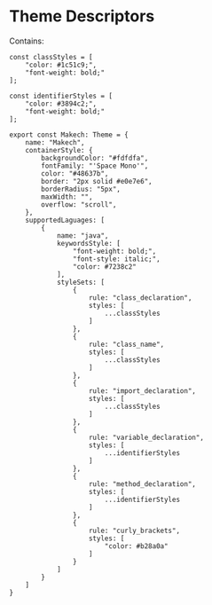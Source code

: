 # Theme Descriptors #

Contains:

    const classStyles = [
        "color: #1c51c9;",
        "font-weight: bold;"
    ];

    const identifierStyles = [
        "color: #3894c2;",
        "font-weight: bold;"
    ];

    export const Makech: Theme = {
        name: "Makech",
        containerStyle: {
            backgroundColor: "#fdfdfa",
            fontFamily: "'Space Mono'",
            color: "#48637b",
            border: "2px solid #e0e7e6",
            borderRadius: "5px",
            maxWidth: "",
            overflow: "scroll",
        },
        supportedLaguages: [
            {
                name: "java",
                keywordsStyle: [
                    "font-weight: bold;",
                    "font-style: italic;",
                    "color: #7238c2"
                ],
                styleSets: [
                    {
                        rule: "class_declaration",
                        styles: [
                            ...classStyles
                        ]
                    },
                    {
                        rule: "class_name",
                        styles: [
                            ...classStyles
                        ]
                    },
                    {
                        rule: "import_declaration",
                        styles: [
                            ...classStyles
                        ]
                    },
                    {
                        rule: "variable_declaration",
                        styles: [
                            ...identifierStyles
                        ]
                    },
                    {
                        rule: "method_declaration",
                        styles: [
                            ...identifierStyles
                        ]
                    },
                    {
                        rule: "curly_brackets",
                        styles: [
                            "color: #b28a0a"
                        ]
                    }
                ]
            }
        ]
    }